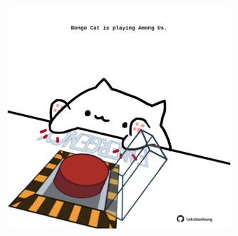 <!-- built at 31/03/2025, 19:00:38 UTC -->
<p align="center">
  <img width="500" height="500" src="./ReadmeImage.svg">
</p>
